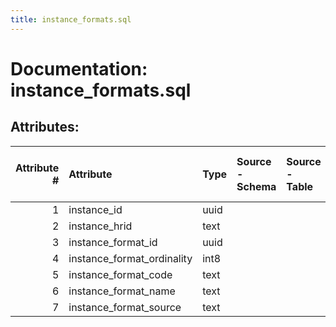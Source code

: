 ```yaml
---
title: instance_formats.sql
---
```

# Documentation: instance_formats.sql

## Attributes:

|   Attribute # | Attribute                  | Type   | Source - Schema   | Source - Table   | Source - Attribute   | Source - Type   | Source - Multiple values   | Aggregation   | Description   | Notes   |
|--------------:|:---------------------------|:-------|:------------------|:-----------------|:---------------------|:----------------|:---------------------------|:--------------|:--------------|:--------|
|             1 | instance_id                | uuid   |                   |                  |                      |                 |                            |               |               |         |
|             2 | instance_hrid              | text   |                   |                  |                      |                 |                            |               |               |         |
|             3 | instance_format_id         | uuid   |                   |                  |                      |                 |                            |               |               |         |
|             4 | instance_format_ordinality | int8   |                   |                  |                      |                 |                            |               |               |         |
|             5 | instance_format_code       | text   |                   |                  |                      |                 |                            |               |               |         |
|             6 | instance_format_name       | text   |                   |                  |                      |                 |                            |               |               |         |
|             7 | instance_format_source     | text   |                   |                  |                      |                 |                            |               |               |         |
